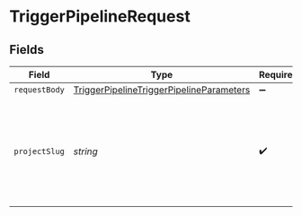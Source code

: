 # TriggerPipelineRequest


## Fields

| Field                                                                                                           | Type                                                                                                            | Required                                                                                                        | Description                                                                                                     |
| --------------------------------------------------------------------------------------------------------------- | --------------------------------------------------------------------------------------------------------------- | --------------------------------------------------------------------------------------------------------------- | --------------------------------------------------------------------------------------------------------------- |
| `requestBody`                                                                                                   | [TriggerPipelineTriggerPipelineParameters](../../models/operations/triggerpipelinetriggerpipelineparameters.md) | :heavy_minus_sign:                                                                                              | N/A                                                                                                             |
| `projectSlug`                                                                                                   | *string*                                                                                                        | :heavy_check_mark:                                                                                              | Project slug in the form `vcs-slug/org-name/repo-name`. The `/` characters may be URL-escaped.                  |